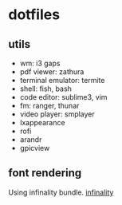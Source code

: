 # dotfiles

## utils

* wm: i3 gaps
* pdf viewer: zathura
* terminal emulator: termite
* shell: fish, bash
* code editor: sublime3, vim
* fm: ranger, thunar
* video player: smplayer
* lxappearance
* rofi
* arandr
* gpicview

## font rendering

Using infinality bundle. [infinality](https://bbs.archlinux.org/viewtopic.php?id=162098)
